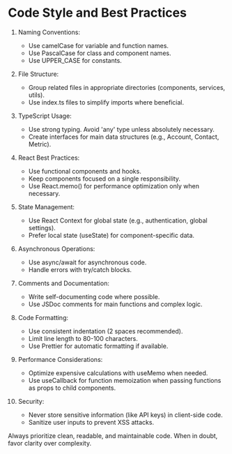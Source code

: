 # Code Style and Best Practices

1. Naming Conventions:
   - Use camelCase for variable and function names.
   - Use PascalCase for class and component names.
   - Use UPPER_CASE for constants.

2. File Structure:
   - Group related files in appropriate directories (components, services, utils).
   - Use index.ts files to simplify imports where beneficial.

3. TypeScript Usage:
   - Use strong typing. Avoid 'any' type unless absolutely necessary.
   - Create interfaces for main data structures (e.g., Account, Contact, Metric).

4. React Best Practices:
   - Use functional components and hooks.
   - Keep components focused on a single responsibility.
   - Use React.memo() for performance optimization only when necessary.

5. State Management:
   - Use React Context for global state (e.g., authentication, global settings).
   - Prefer local state (useState) for component-specific data.

6. Asynchronous Operations:
   - Use async/await for asynchronous code.
   - Handle errors with try/catch blocks.

7. Comments and Documentation:
   - Write self-documenting code where possible.
   - Use JSDoc comments for main functions and complex logic.

8. Code Formatting:
   - Use consistent indentation (2 spaces recommended).
   - Limit line length to 80-100 characters.
   - Use Prettier for automatic formatting if available.

9. Performance Considerations:
   - Optimize expensive calculations with useMemo when needed.
   - Use useCallback for function memoization when passing functions as props to child components.

10. Security:
    - Never store sensitive information (like API keys) in client-side code.
    - Sanitize user inputs to prevent XSS attacks.

Always prioritize clean, readable, and maintainable code. When in doubt, favor clarity over complexity.
